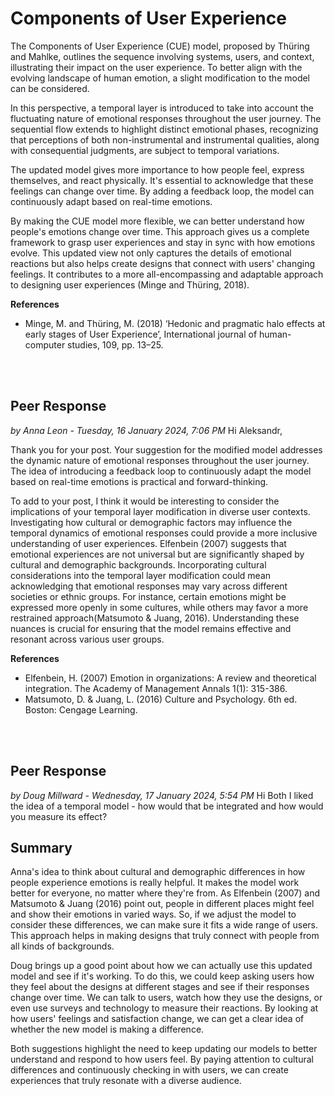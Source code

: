 # Components of User Experience

The Components of User Experience (CUE) model, proposed by Thüring and Mahlke, outlines the sequence involving systems, users, and context, illustrating their impact on the user experience. To better align with the evolving landscape of human emotion, a slight modification to the model can be considered.
</br>

In this perspective, a temporal layer is introduced to take into account the fluctuating nature of emotional responses throughout the user journey. The sequential flow extends to highlight distinct emotional phases, recognizing that perceptions of both non-instrumental and instrumental qualities, along with consequential judgments, are subject to temporal variations.
</br>

The updated model gives more importance to how people feel, express themselves, and react physically. It's essential to acknowledge that these feelings can change over time. By adding a feedback loop, the model can continuously adapt based on real-time emotions.
</br>

By making the CUE model more flexible, we can better understand how people's emotions change over time. This approach gives us a complete framework to grasp user experiences and stay in sync with how emotions evolve. This updated view not only captures the details of emotional reactions but also helps create designs that connect with users' changing feelings. It contributes to a more all-encompassing and adaptable approach to designing user experiences (Minge and Thüring, 2018).
</br>

**References**
- Minge, M. and Thüring, M. (2018) ‘Hedonic and pragmatic halo effects at early stages of User Experience’, International journal of human-computer studies, 109, pp. 13–25.
</br>
</br>

## Peer Response
_by Anna Leon - Tuesday, 16 January 2024, 7:06 PM_
Hi Aleksandr,

Thank you for your post. Your suggestion for the modified model addresses the dynamic nature of emotional responses throughout the user journey. The idea of introducing a feedback loop to continuously adapt the model based on real-time emotions is practical and forward-thinking.

To add to your post, I think it would be interesting to consider the implications of your temporal layer modification in diverse user contexts. Investigating how cultural or demographic factors may influence the temporal dynamics of emotional responses could provide a more inclusive understanding of user experiences. Elfenbein (2007) suggests that emotional experiences are not universal but are significantly shaped by cultural and demographic backgrounds. Incorporating cultural considerations into the temporal layer modification could mean acknowledging that emotional responses may vary across different societies or ethnic groups. For instance, certain emotions might be expressed more openly in some cultures, while others may favor a more restrained approach(Matsumoto & Juang, 2016). Understanding these nuances is crucial for ensuring that the model remains effective and resonant across various user groups.
</br>

**References**
- Elfenbein, H. (2007) Emotion in organizations: A review and theoretical integration. The Academy of Management Annals 1(1): 315-386.
- Matsumoto, D. & Juang, L. (2016) Culture and Psychology. 6th ed. Boston: Cengage Learning.
</br>
</br>

## Peer Response
_by Doug Millward - Wednesday, 17 January 2024, 5:54 PM_
Hi Both
I liked the idea of a temporal model - how would that be integrated and how would you measure its effect?
</br>

## Summary

Anna's idea to think about cultural and demographic differences in how people experience emotions is really helpful. It makes the model work better for everyone, no matter where they're from. As Elfenbein (2007) and Matsumoto & Juang (2016) point out, people in different places might feel and show their emotions in varied ways. So, if we adjust the model to consider these differences, we can make sure it fits a wide range of users. This approach helps in making designs that truly connect with people from all kinds of backgrounds.
</br>

Doug brings up a good point about how we can actually use this updated model and see if it's working. To do this, we could keep asking users how they feel about the designs at different stages and see if their responses change over time. We can talk to users, watch how they use the designs, or even use surveys and technology to measure their reactions. By looking at how users' feelings and satisfaction change, we can get a clear idea of whether the new model is making a difference.
</br>

Both suggestions highlight the need to keep updating our models to better understand and respond to how users feel. By paying attention to cultural differences and continuously checking in with users, we can create experiences that truly resonate with a diverse audience.